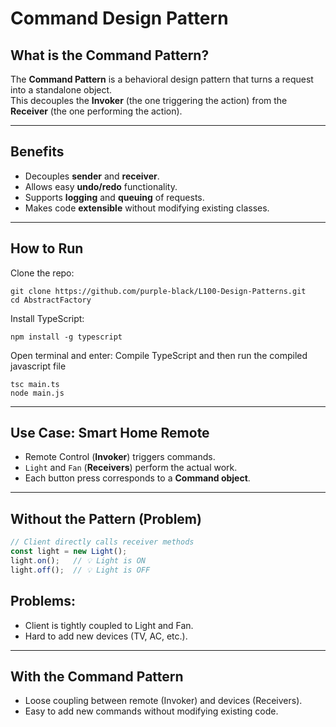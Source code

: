 # Command Design Pattern

## What is the Command Pattern?
The **Command Pattern** is a behavioral design pattern that turns a request into a standalone object.  
This decouples the **Invoker** (the one triggering the action) from the **Receiver** (the one performing the action).

---

## Benefits
- Decouples **sender** and **receiver**.
- Allows easy **undo/redo** functionality.
- Supports **logging** and **queuing** of requests.
- Makes code **extensible** without modifying existing classes.

---

##  How to Run

Clone the repo:

```
git clone https://github.com/purple-black/L100-Design-Patterns.git
cd AbstractFactory
```

Install TypeScript:

```
npm install -g typescript
```

Open terminal and enter:
Compile TypeScript and then run the compiled javascript file

```
tsc main.ts
node main.js
```
---

## Use Case: Smart Home Remote
- Remote Control (**Invoker**) triggers commands.  
- `Light` and `Fan` (**Receivers**) perform the actual work.  
- Each button press corresponds to a **Command object**.

---

## Without the Pattern (Problem)
```ts
// Client directly calls receiver methods
const light = new Light();
light.on();   // 💡 Light is ON
light.off();  // 💡 Light is OFF
```

## Problems:

- Client is tightly coupled to Light and Fan.
- Hard to add new devices (TV, AC, etc.).

---

## With the Command Pattern

- Loose coupling between remote (Invoker) and devices (Receivers).
- Easy to add new commands without modifying existing code.

